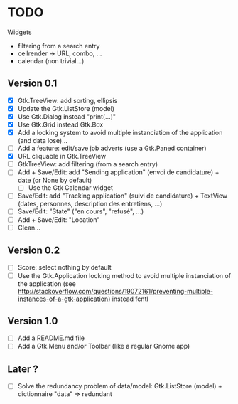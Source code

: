# TODO

Widgets

- filtering from a search entry
- cellrender -> URL, combo, ...
- calendar (non trivial...)

## Version 0.1

- [x] Gtk.TreeView: add sorting, ellipsis
- [x] Update the Gtk.ListStore (model)
- [x] Use Gtk.Dialog instead "print(...)"
- [x] Use Gtk.Grid instead Gtk.Box
- [x] Add a locking system to avoid multiple instanciation of the application (and data lose)...
- [ ] Add a feature: edit/save job adverts (use a Gtk.Paned container)
- [x] URL cliquable in Gtk.TreeView
- [ ] GtkTreeView: add filtering (from a search entry)
- [ ] Add + Save/Edit: add "Sending application" (envoi de candidature) + date (or None by default)
    - [ ] Use the Gtk Calendar widget
- [ ] Save/Edit: add "Tracking application" (suivi de candidature) + TextView (dates, personnes, description des entretiens, ...)
- [ ] Save/Edit: "State" ("en cours", "refusé", ...)
- [ ] Add + Save/Edit: "Location"
- [ ] Clean...

## Version 0.2

- [ ] Score: select nothing by default
- [ ] Use the Gtk.Application locking method to avoid multiple instanciation of
      the application (see http://stackoverflow.com/questions/19072161/preventing-multiple-instances-of-a-gtk-application) instead fcntl

## Version 1.0

- [ ] Add a README.md file
- [ ] Add a Gtk.Menu and/or Toolbar (like a regular Gnome app)

## Later ?

- [ ] Solve the redundancy problem of data/model: Gtk.ListStore (model) + dictionnaire "data" => redundant

